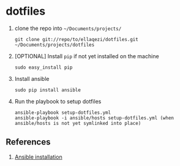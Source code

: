 # dotfiles

1. clone the repo into `~/Documents/projects/`
	```
	git clone git://repo/to/ellaqezi/dotfiles.git ~/Documents/projects/dotfiles
	```

1. [OPTIONAL] Install `pip` if not yet installed on the machine
	```
	sudo easy_install pip
	```

1. Install ansible
	```
	sudo pip install ansible
	```

1. Run the playbook to setup dotfiles
	```
	ansible-playbook setup-dotfiles.yml
	ansible-playbook -i ansible/hosts setup-dotfiles.yml (when ansible/hosts is not yet symlinked into place)
	```

## References
1. [Ansible installation](http://docs.ansible.com/ansible/latest/intro_installation.html#latest-releases-via-pip)
